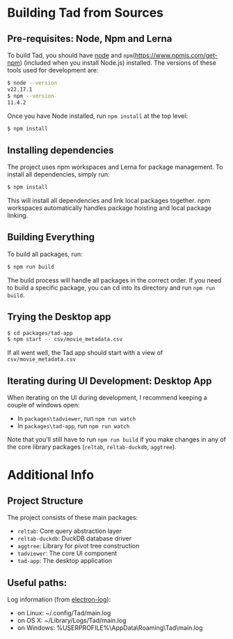 # Building Tad from Sources

## Pre-requisites: Node, Npm and Lerna

To build Tad, you should have [node](https://nodejs.org/en/) and `npm`(https://www.npmjs.com/get-npm) (included when you install Node.js) installed. The versions of these tools used for development are:

```bash
$ node --version
v22.17.1
$ npm --version
11.4.2
```

Once you have Node installed, run `npm install` at the top level:

```bash
$ npm install
```

## Installing dependencies

The project uses npm workspaces and Lerna for package management. To install all dependencies, simply run:

```bash
$ npm install
```

This will install all dependencies and link local packages together. npm workspaces automatically handles package hoisting and local package linking.

## Building Everything

To build all packages, run:

```bash
$ npm run build
```

The build process will handle all packages in the correct order. If you need to build a specific package, you can cd into its directory and run `npm run build`.

## Trying the Desktop app

```bash
$ cd packages/tad-app
$ npm start -- csv/movie_metadata.csv
```

If all went well, the Tad app should start with a view of `csv/movie_metadata.csv`

## Iterating during UI Development: Desktop App

When iterating on the UI during development, I recommend keeping a couple of windows open:

- In `packages\tadviewer`, run `npm run watch`
- In `packages\tad-app`, run `npm run watch`

Note that you'll still have to run `npm run build` if you make changes in any of the core library packages (`reltab`, `reltab-duckdb`, `aggtree`).

# Additional Info

## Project Structure

The project consists of these main packages:

- `reltab`: Core query abstraction layer
- `reltab-duckdb`: DuckDB database driver
- `aggtree`: Library for pivot tree construction
- `tadviewer`: The core UI component
- `tad-app`: The desktop application

## Useful paths:

Log information (from [electron-log](https://www.npmjs.com/package/electron-log)):

- on Linux: ~/.config/Tad/main.log
- on OS X: ~/Library/Logs/Tad/main.log
- on Windows: %USERPROFILE%\AppData\Roaming\Tad\main.log
